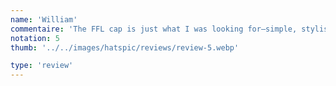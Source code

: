 ```yaml
---
name: 'William'
commentaire: 'The FFL cap is just what I was looking for—simple, stylish, and high quality. It’s held up great after weeks of use. I’ll definitely be ordering again. Highly recommended!'
notation: 5
thumb: '../../images/hatspic/reviews/review-5.webp'

type: 'review'
---
```

